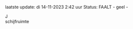 laatste update: 
di 14-11-2023  2:42   uur 
Status: FAALT - geel - 
<div class="service R">J</div><div class="service Y">schijfruimte</div>